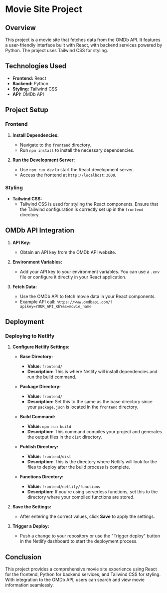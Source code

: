 # Movie Site Project

## Overview
This project is a movie site that fetches data from the OMDb API. It features a user-friendly interface built with React, with backend services powered by Python. The project uses Tailwind CSS for styling.

## Technologies Used
- **Frontend:** React
- **Backend:** Python
- **Styling:** Tailwind CSS
- **API:** OMDb API

## Project Setup

### Frontend

1. **Install Dependencies:**
   - Navigate to the `frontend` directory.
   - Run `npm install` to install the necessary dependencies.

2. **Run the Development Server:**
   - Use `npm run dev` to start the React development server.
   - Access the frontend at `http://localhost:3000`.

<!-- ### Backend

1. **Install Dependencies:**
   - Navigate to the backend directory (if applicable).
   - Install any necessary Python packages using `pip install -r requirements.txt`.

2. **Run the Backend Server:**
   - Use the appropriate command to start the Python server (e.g., `python app.py` or `flask run`).
   - Ensure the backend is running and accessible at the configured port. -->

### Styling

- **Tailwind CSS:**
  - Tailwind CSS is used for styling the React components. Ensure that the Tailwind configuration is correctly set up in the `frontend` directory.

## OMDb API Integration

1. **API Key:**
   - Obtain an API key from the OMDb API website.

2. **Environment Variables:**
   - Add your API key to your environment variables. You can use a `.env` file or configure it directly in your React application.

3. **Fetch Data:**
   - Use the OMDb API to fetch movie data in your React components.
   - Example API call: `https://www.omdbapi.com/?apikey=YOUR_API_KEY&s=movie_name`

## Deployment

### Deploying to Netlify

1. **Configure Netlify Settings:**

   - **Base Directory:**
     - **Value:** `frontend/`
     - **Description:** This is where Netlify will install dependencies and run the build command.

   - **Package Directory:**
     - **Value:** `frontend/`
     - **Description:** Set this to the same as the base directory since your `package.json` is located in the `frontend` directory.

   - **Build Command:**
     - **Value:** `npm run build`
     - **Description:** This command compiles your project and generates the output files in the `dist` directory.

   - **Publish Directory:**
     - **Value:** `frontend/dist`
     - **Description:** This is the directory where Netlify will look for the files to deploy after the build process is complete.

   - **Functions Directory:**
     - **Value:** `frontend/netlify/functions`
     - **Description:** If you're using serverless functions, set this to the directory where your compiled functions are stored.

2. **Save the Settings:**
   - After entering the correct values, click **Save** to apply the settings.

3. **Trigger a Deploy:**
   - Push a change to your repository or use the "Trigger deploy" button in the Netlify dashboard to start the deployment process.

## Conclusion
This project provides a comprehensive movie site experience using React for the frontend, Python for backend services, and Tailwind CSS for styling. With integration to the OMDb API, users can search and view movie information seamlessly.
